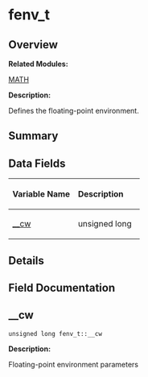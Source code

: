 # fenv\_t<a name="ZH-CN_TOPIC_0000001054918199"></a>

## **Overview**<a name="section891691926093538"></a>

**Related Modules:**

[MATH](zh-cn_topic_0000001055039462.md)

**Description:**

Defines the floating-point environment. 

## **Summary**<a name="section1478763308093538"></a>

## Data Fields<a name="pub-attribs"></a>

<a name="table316388255093538"></a>
<table><thead align="left"><tr id="row261617370093538"><th class="cellrowborder" valign="top" width="50%" id="mcps1.1.3.1.1"><p id="p1595593002093538"><a name="p1595593002093538"></a><a name="p1595593002093538"></a>Variable Name</p>
</th>
<th class="cellrowborder" valign="top" width="50%" id="mcps1.1.3.1.2"><p id="p831016895093538"><a name="p831016895093538"></a><a name="p831016895093538"></a>Description</p>
</th>
</tr>
</thead>
<tbody><tr id="row11956881093538"><td class="cellrowborder" valign="top" width="50%" headers="mcps1.1.3.1.1 "><p id="p1506903743093538"><a name="p1506903743093538"></a><a name="p1506903743093538"></a><a href="fenv_t.md#aecc6604b429c015596941f5eb8a2b776">__cw</a></p>
</td>
<td class="cellrowborder" valign="top" width="50%" headers="mcps1.1.3.1.2 "><p id="p313601554093538"><a name="p313601554093538"></a><a name="p313601554093538"></a>unsigned long&nbsp;</p>
</td>
</tr>
</tbody>
</table>

## **Details**<a name="section802733472093538"></a>

## **Field Documentation**<a name="section1272210042093538"></a>

## \_\_cw<a name="aecc6604b429c015596941f5eb8a2b776"></a>

```
unsigned long fenv_t::__cw
```

 **Description:**

Floating-point environment parameters 

